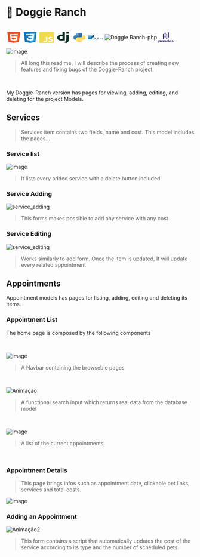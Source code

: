 # 🦴 Doggie Ranch


  <div style="display: inline"><br>
    <img align="center" alt="Doggie Ranch-HTML" height="30" width="40" src="https://raw.githubusercontent.com/devicons/devicon/6910f0503efdd315c8f9b858234310c06e04d9c0/icons/html5/html5-original.svg">
    <img align="center" alt="Doggie Ranch-CSS" height="30" width="40" src="https://raw.githubusercontent.com/devicons/devicon/6910f0503efdd315c8f9b858234310c06e04d9c0/icons/css3/css3-original.svg">
    <img align="center" alt="Doggie Ranch-JS" height="30" width="40" src="https://github.com/devicons/devicon/blob/master/icons/javascript/javascript-plain.svg">
    <img align="center" alt="Doggie Ranch-django" height="30" width="40" src="https://github.com/devicons/devicon/blob/master/icons/django/django-plain.svg">
    <img align="center" alt="Doggie Ranch-Python" height="30" width="40" src="https://raw.githubusercontent.com/devicons/devicon/master/icons/python/python-original.svg">
    <img align="center" alt="Doggie Ranch-sqlite" height="30" width="40" src="https://raw.githubusercontent.com/devicons/devicon/6910f0503efdd315c8f9b858234310c06e04d9c0/icons/sqlite/sqlite-original-wordmark.svg" />
    <img align="center" alt="Doggie Ranch-php" height="30" width="40" src="https://cdn.jsdelivr.net/gh/devicons/devicon/icons/tailwindcss/tailwindcss-original.svg" />
    <img align="center" alt="Doggie Ranch-Pandas" height="30" width="40" src="https://raw.githubusercontent.com/devicons/devicon/6910f0503efdd315c8f9b858234310c06e04d9c0/icons/pandas/pandas-plain-wordmark.svg">
  </div>
<br />

![image](https://github.com/sandrofilho2000/Doggie-Ranch/assets/75636911/02c2d023-868e-4019-985a-ef3fb7bd70e4)

> All long this read me, I will describe the process of creating new features and fixing bugs of the Doggie-Ranch project.
> 
<br />

My Doggie-Ranch version has pages for viewing, adding, editing, and deleting for the project Models. 

## Services

> Services item contains two fields, name and cost. This model includes the pages...

### Service list

![image](https://github.com/sandrofilho2000/Doggie-Ranch/assets/75636911/80aad888-26cf-4dae-bad7-c2bf09b2c1f0)

> It lists every added service with a delete button included

### Service Adding

![service_adding](https://github.com/sandrofilho2000/Doggie-Ranch/assets/75636911/70d5306b-e5d2-4121-9a9a-6e25cfb192db)

> This forms makes possible to add any service with any cost

### Service Editing

![service_editing](https://github.com/sandrofilho2000/Doggie-Ranch/assets/75636911/e86ac311-b282-421f-85f0-2e29155b1d18)

> Works similarly to add form. Once the item is updated, It will update every related appointment



## Appointments

Appointment models has pages for listing, adding, editing and deleting its items. 


### Appointment List
The home page is composed by the following components

<br />

![image](https://github.com/sandrofilho2000/Doggie-Ranch/assets/75636911/dfb18a7b-ade8-453c-bfa8-6ef415b3af2a)


> A Navbar containing the browseble pages
> 
<br />

![Animação](https://github.com/sandrofilho2000/Doggie-Ranch/assets/75636911/5479aeb6-37a0-4433-92f3-8b5ba3b32499)

> A functional search input which returns real data from the database model
<br />

![image](https://github.com/sandrofilho2000/Doggie-Ranch/assets/75636911/4c8374dc-f9e8-41d0-83a8-af3ec9625b26)

> A list of the current appointments

<br />

### Appointment Details

> This page brings infos such as appointment date, clickable pet links, services and total costs.


![image](https://github.com/sandrofilho2000/Doggie-Ranch/assets/75636911/86bd4186-17b3-4515-a254-5768b3b81788)


### Adding an Appointment

![Animação2](https://github.com/sandrofilho2000/Doggie-Ranch/assets/75636911/e019548b-a28b-4c0b-9e81-e0caba54d03d)

> This form contains a script that automatically updates the cost of the service according to its type and the number of scheduled pets.




